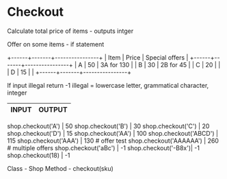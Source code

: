 # Checkout
Calculate total price of items - outputs intger

Offer on some items - if statement 

+------+-------+----------------+
| Item | Price | Special offers |
+------+-------+----------------+
| A    | 50    | 3A for 130     |
| B    | 30    | 2B for 45      |
| C    | 20    |                |
| D    | 15    |                |
+------+-------+----------------+

If input illegal return -1
illegal = lowercase letter, grammatical character, integer

INPUT | OUTPUT
------|-------

shop.checkout('A') | 50
shop.checkout('B') | 30
shop.checkout('C') | 20
shop.checkout('D') | 15
shop.checkout('AA') | 100
shop.checkout('ABCD') | 115
shop.checkout('AAA') | 130 # offer test
shop.checkout('AAAAAA') | 260 # multiple offers
shop.checkout('aBc') | -1
shop.checkout('-B8x')| -1
shop.checkout(18) | -1

Class - Shop
Method - checkout(sku)